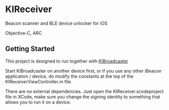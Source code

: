 # KIReceiver
Beacon scanner and BLE device unlocker for iOS

Objective-C, ARC


## Getting Started

This project is designed to run together with [KIBroadcaster](https://github.com/alexfrangeti/KIBroadcaster)

Start KIBroadcaster on another device first, or if you use any other iBeacon application / device, do modify the constants at the top of the KIReceiverViewController.m file.

There are no external dependencies. Just open the KIReceiver.xcodeproject file in XCode, make sure you change the signing identity to something that allows you to run it on a device. 
